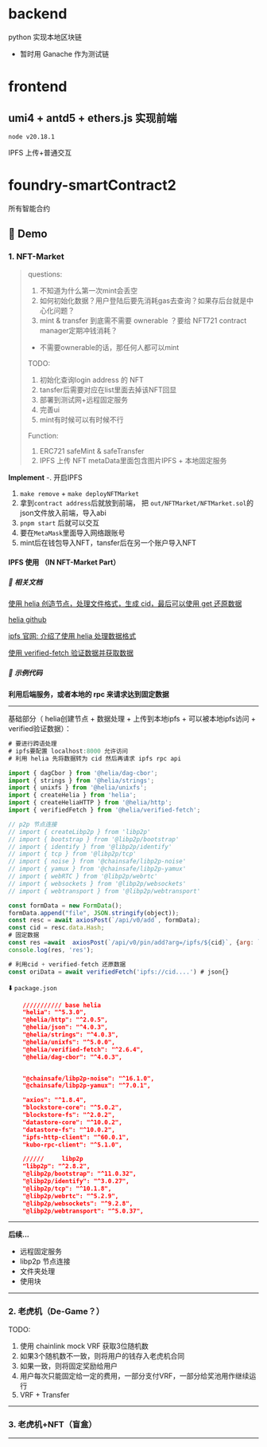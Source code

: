 # backend

python 实现本地区块链

- 暂时用 Ganache 作为测试链

# frontend

## umi4 + antd5 + ethers.js 实现前端

```
node v20.18.1
```

IPFS 上传+普通交互

# foundry-smartContract2

所有智能合约

## 🎲 Demo

### 1. NFT-Market 
>
> questions:
> 1. 不知道为什么第一次mint会丢空
> 2. 如何初始化数据？用户登陆后要先消耗gas去查询？如果存后台就是中心化问题？
> 3. mint & transfer 到底需不需要 ownerable ？要给 NFT721 contract manager定期冲钱消耗？
>   - 不需要ownerable的话，那任何人都可以mint
> 
> TODO:
> 1. 初始化查询login address 的 NFT
> 2. tansfer后需要对应在list里面去掉该NFT回显
> 3. 部署到测试网+远程固定服务
> 4. 完善ui
> 5. mint有时候可以有时候不行
>
> Function:
> 1. ERC721 safeMint & safeTransfer
> 2. IPFS 上传 NFT metaData里面包含图片IPFS + 本地固定服务
>

**Implement**
-. 开启IPFS
1. ```make remove``` + ```make deployNFTMarket```
2. 拿到```contract address```后就放到前端， 把 ```out/NFTMarket/NFTMarket.sol```的json文件放入前端，导入abi
3. ```pnpm start``` 后就可以交互
4. 要在```MetaMask```里面导入网络跟账号
5. mint后在钱包导入NFT，tansfer后在另一个账户导入NFT

#### IPFS 使用 （IN NFT-Market Part）

##### 📄 相关文档 
[使用 helia 创造节点，处理文件格式，生成 cid，最后可以使用 get 还原数据](https://ipfs.github.io/helia/)

[helia github](https://github.com/ipfs/helia)

[ipfs 官网: 介绍了使用 helia 处理数据格式](http://bafybeicjdpjkknlnu5hybybhd3quhswzipfgy34l7m5wzxrn4yvc524ere.ipfs.localhost:8080/how-to/ipfs-in-web-apps/#addressing-data-by-cid)

[使用 verified-fetch 验证数据并获取数据](http://bafybeifqisabcdqimdrc2cxbp2wndyk7vh7jvn2fjoecj5nrzdg4bv5ony.ipfs.localhost:8080/verified-fetch/)


##### 🧩 示例代码 
**利用后端服务，或者本地的 rpc 来请求达到固定数据**

---

基础部分（ helia创建节点 + 数据处理 + 上传到本地ipfs + 可以被本地ipfs访问 + verified验证数据）：
```javascript
# 要进行跨语处理
# ipfs要配置 localhost:8000 允许访问
# 利用 helia 先将数据转为 cid 然后再请求 ipfs rpc api

import { dagCbor } from '@helia/dag-cbor';
import { strings } from '@helia/strings';
import { unixfs } from '@helia/unixfs';
import { createHelia } from 'helia';
import { createHeliaHTTP } from '@helia/http';
import { verifiedFetch } from '@helia/verified-fetch';

// p2p 节点连接
// import { createLibp2p } from 'libp2p'
// import { bootstrap } from '@libp2p/bootstrap'
// import { identify } from '@libp2p/identify'
// import { tcp } from '@libp2p/tcp'
// import { noise } from '@chainsafe/libp2p-noise'
// import { yamux } from '@chainsafe/libp2p-yamux'
// import { webRTC } from '@libp2p/webrtc'
// import { websockets } from '@libp2p/websockets'
// import { webtransport } from '@libp2p/webtransport'

const formData = new FormData();
formData.append("file", JSON.stringify(object));
const resc = await axiosPost(`/api/v0/add`, formData);
const cid = resc.data.Hash;
# 固定数据
const res =await  axiosPost(`/api/v0/pin/add?arg=/ipfs/${cid}`, {arg: `/ipfs/${cid}`})
console.log(res, 'res');

# 利用cid + verified-fetch 还原数据
const oriData = await verifiedFetch('ipfs://cid....') # json{}

```

⬇️ ```package.json``` 

```json
    /////////// base helia
    "helia": "^5.3.0",
    "@helia/http": "^2.0.5",
    "@helia/json": "^4.0.3",
    "@helia/strings": "^4.0.3",
    "@helia/unixfs": "^5.0.0",
    "@helia/verified-fetch": "^2.6.4",
    "@helia/dag-cbor": "^4.0.3",


    "@chainsafe/libp2p-noise": "^16.1.0",
    "@chainsafe/libp2p-yamux": "^7.0.1",

    "axios": "^1.8.4",
    "blockstore-core": "^5.0.2",
    "blockstore-fs": "^2.0.2",
    "datastore-core": "^10.0.2",
    "datastore-fs": "^10.0.2",
    "ipfs-http-client": "^60.0.1",
    "kubo-rpc-client": "^5.1.0",

    //////     libp2p
    "libp2p": "^2.8.2",
    "@libp2p/bootstrap": "^11.0.32",
    "@libp2p/identify": "^3.0.27",
    "@libp2p/tcp": "^10.1.8",
    "@libp2p/webrtc": "^5.2.9",
    "@libp2p/websockets": "^9.2.8",
    "@libp2p/webtransport": "^5.0.37",
```

---
**后续...**
* 远程固定服务
* libp2p 节点连接
* 文件夹处理
* 使用块


---

### 2. 老虎机（De-Game？）
TODO: 
1. 使用 chainlink mock VRF 获取3位随机数
2. 如果3个随机数不一致，则将用户的钱存入老虎机合同
3. 如果一致，则将固定奖励给用户
4. 用户每次只能固定给一定的费用，一部分支付VRF，一部分给奖池用作继续运行
5. VRF + Transfer

--- 

### 3. 老虎机+NFT（盲盒）

---



